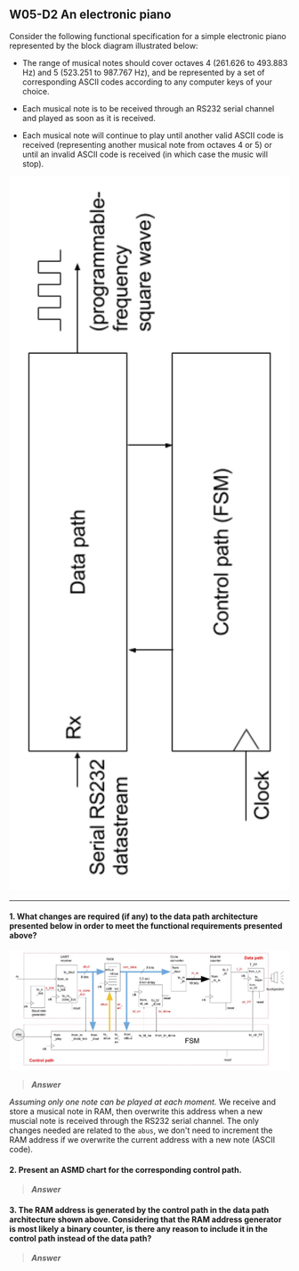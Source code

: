 ## W05-D2 An electronic piano

Consider the following functional specification for a simple electronic piano represented by the block diagram illustrated below:

* The range of musical notes should cover octaves 4 (261.626 to 493.883 Hz) and 5 (523.251 to 987.767 Hz), and be represented by a set of corresponding ASCII codes according to any computer keys of your choice.

* Each musical note is to be received through an RS232 serial channel and played as soon as it is received.

* Each musical note will continue to play until another valid ASCII code is received (representing another musical note from octaves 4 or 5) or until an invalid ASCII code is received (in which case the music will stop).

<img src="/Resources/images/w05d2a.png" alt="drawing" width="600"/>

-----

#### 1. What changes are required (if any) to the data path architecture presented below in order to meet the functional requirements presented above?

<img src="/Resources/images/w05d2b.jpg" alt="drawing" width="800"/>

>***Answer***

*Assuming only one note can be played at each moment.*
We receive and store a musical note in RAM, then overwrite this address when a new muscial note is received through the RS232 serial channel. The only changes needed are related to the `abus`, we don't need to increment the RAM address if we overwrite the current address with a new note (ASCII code).

#### 2. Present an ASMD chart for the corresponding control path.

>***Answer***


#### 3. The RAM address is generated by the control path in the data path architecture shown above. Considering that the RAM address generator is most likely a binary counter, is there any reason to include it in the control path instead of the data path?

>***Answer***

